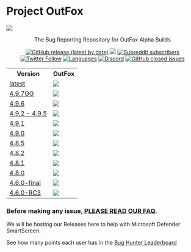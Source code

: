 # Project OutFox


<p>
    <img src="https://cdn.discordapp.com/attachments/684883542303571973/817940924726378556/project-outfox-logo.png">
    <p align="center">The Bug Reporting Repository for OutFox Alpha Builds</p>
    <p align="center">
        <a title="Latest release" href="https://github.com/TeamRizu/OutFox/releases/latest" target="_blank"><img alt="GitHub release (latest by date)" src="https://img.shields.io/github/v/release/TeamRizu/OutFox"></a>
        <a title="Github all releases" target="_blank" href="https://github.com/TeamRizu/OutFox/releases"><img src="https://img.shields.io/github/downloads/TeamRizu/OutFox/total"></a>
        <a title="OutFox Reddit" href="https://www.reddit.com/r/OutFox/" target="_blank">
        <img alt="Subreddit subscribers" src="https://img.shields.io/reddit/subreddit-subscribers/OutFox?style=flat-square"></a>
        <a title="TeamRizu Twitter" href="https://twitter.com/TeamRizu" target="_blank">
        <img alt="Twitter Follow" src="https://img.shields.io/twitter/follow/TeamRizu?style=flat-square"></a>
        <a title="Supported Languages" href="https://github.com/Tiny-Foxes/OutFox-Translations" target="_blank"><img alt="Languages" src="https://img.shields.io/badge/languages-8-brightgreen"></a>
        <a title="Join our Discord" href="https://discord.gg/cN4TjgQdcA" target="_blank">
        <img alt="Discord" src="https://img.shields.io/discord/422897054386225173"></a>
        <a title="Open Issues" href="https://github.com/TeamRizu/OutFox/issues" target="_blank"><img alt="GitHub closed issues" src="https://img.shields.io/github/issues-closed/TeamRizu/OutFox"></a>
    </p>
    <table style="width:100%">
  <tr>
    <th>Version</th>
    <th>OutFox</th>
  </tr>
  <tr>
    <td><a href="https://github.com/TeamRizu/OutFox/releases/latest">latest</a></td>
    <td><img src="https://img.shields.io/github/downloads/TeamRizu/OutFox/latest/total"></td>
  </tr>
    <tr>
    <td><a href="https://github.com/TeamRizu/OutFox/releases/tag/OF4.9.7GG">4.9.7GG<a></td>
    <td><img src="https://img.shields.io/github/downloads/TeamRizu/OutFox/OF4.9.7GG/total"></td>
  </tr>
  <tr>
    <td><a href="https://github.com/TeamRizu/OutFox/releases/tag/OF4.9.6">4.9.6<a></td>
    <td><img src="https://img.shields.io/github/downloads/TeamRizu/OutFox/OF4.9.6/total"></td>
  </tr>
  <tr>
    <td><a href="https://github.com/TeamRizu/OutFox/releases/tag/OF4.9.5">4.9.2 - 4.9.5</a></td>
    <td><img src="https://img.shields.io/github/downloads/TeamRizu/OutFox/OF4.9.5/total"></td>
  </tr>
  <tr>
    <td><a href="https://github.com/TeamRizu/OutFox/releases/tag/OF4.9.1">4.9.1</a></td>
    <td><img src="https://img.shields.io/github/downloads/TeamRizu/OutFox/OF4.9.1/total"></td>
  </tr>
  <tr>
    <td><a href="https://github.com/TeamRizu/OutFox/releases/tag/OF4.9.0HF">4.9.0</a></td>
    <td><img src="https://img.shields.io/github/downloads/TeamRizu/OutFox/OF4.9.0HF/total"></td>
  </tr>
  <tr>
    <td><a href="https://github.com/TeamRizu/OutFox/releases/tag/OF4.8.5">4.8.5</a></td>
    <td><img src="https://img.shields.io/github/downloads/TeamRizu/OutFox/OF4.8.5/total"></td>
  </tr>
  <tr>
    <td><a href="https://github.com/TeamRizu/OutFox/releases/tag/OF4.8.2">4.8.2</a></td>
    <td><img src="https://img.shields.io/github/downloads/TeamRizu/OutFox/OF4.8.2/total"></td>
  </tr>
  <tr>
    <td><a href="https://github.com/TeamRizu/OutFox/releases/tag/OF4.8.1">4.8.1</a></td>
    <td><img src="https://img.shields.io/github/downloads/TeamRizu/OutFox/OF4.8.1/total"></td>
  </tr>
  <tr>
    <td><a href="https://github.com/TeamRizu/OutFox/releases/tag/OF4.8.0-Final">4.8.0</a></td>
    <td><img src="https://img.shields.io/github/downloads/TeamRizu/OutFox/OF4.8.0-Final/total"></td>
  </tr>
  <tr>
    <td><a href="https://github.com/TeamRizu/OutFox/releases/tag/OF4.6.0-final">4.6.0-final</a></td>
    <td><img src="https://img.shields.io/github/downloads/TeamRizu/OutFox/OF4.6.0-final/total"></td>
  </tr>
  <tr>
    <td><a href="https://github.com/TeamRizu/OutFox/releases/tag/OF4.6.0-rc3">4.6.0-RC3</a></td>
    <td><img src="https://img.shields.io/github/downloads/TeamRizu/OutFox/OF4.6.0-rc3/total"></td>
  </tr>
</table>
</p>

### Before making any issue, [PLEASE READ OUR FAQ](https://projectmoon.dance/faq). 

We will be hosting our Releases here to help with Microsoft Defender SmartScreen.

See how many points each user has in the [Bug Hunter Leaderboard](./leaderboard.md)
